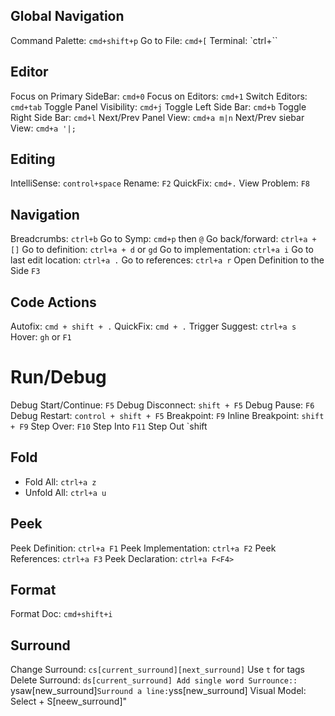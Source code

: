 ## Global Navigation
Command Palette: `cmd+shift+p`
Go to File: `cmd+[`
Terminal: `ctrl+``

## Editor
Focus on Primary SideBar: `cmd+0`
Focus on Editors: `cmd+1`
Switch Editors: `cmd+tab`
Toggle Panel Visibility: `cmd+j`
Toggle Left Side Bar: `cmd+b`
Toggle Right Side Bar: `cmd+l`
Next/Prev Panel View: `cmd+a m|n`
Next/Prev siebar View: `cmd+a '|;`


## Editing
IntelliSense: `control+space`
Rename: `F2`
QuickFix: `cmd+.`
View Problem: `F8`

## Navigation
Breadcrumbs: `ctrl+b`
Go to Symp: `cmd+p` then `@`
Go back/forward: `ctrl+a + []`
Go to definition: `ctrl+a + d` or `gd`
Go to implementation: `ctrl+a i`
Go to last edit location: `ctrl+a .`
Go to references: `ctrl+a r`
Open Definition to the Side `F3`

## Code Actions
Autofix:  `cmd + shift + .`
QuickFix: `cmd + .`
Trigger Suggest: `ctrl+a s`
Hover: `gh` or `F1`

# Run/Debug
Debug Start/Continue: `F5`
Debug Disconnect: `shift + F5`
Debug Pause: `F6`
Debug Restart: `control + shift + F5`
Breakpoint: `F9`
Inline Breakpoint: `shift + F9`
Step Over: `F10`
Step Into `F11`
Step Out `shift 

## Fold
- Fold All: `ctrl+a z`
- Unfold All: `ctrl+a u`

## Peek
Peek Definition: `ctrl+a F1`
Peek Implementation: `ctrl+a F2`
Peek References: `ctrl+a F3`
Peek Declaration: `ctrl+a F<F4>`


## Format
Format Doc: `cmd+shift+i`

## Surround
Change Surround: `cs[current_surround][next_surround]` Use `t` for tags
Delete Surround: `ds[current_surround]
Add single word Surrounce:: `ysaw[new_surround]`
Surround a line: `yss[new_surround]
Visual Model: Select + S[neew_surround]"
